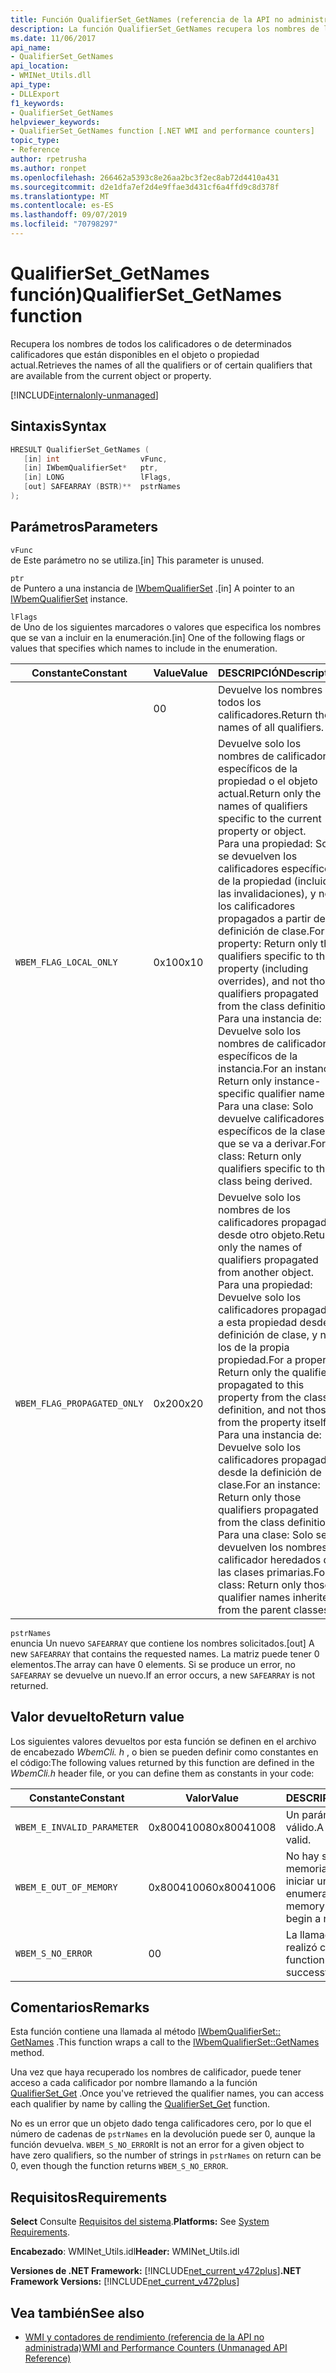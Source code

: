 ```yaml
---
title: Función QualifierSet_GetNames (referencia de la API no administrada)
description: La función QualifierSet_GetNames recupera los nombres de los calificadores de un objeto o propiedad.
ms.date: 11/06/2017
api_name:
- QualifierSet_GetNames
api_location:
- WMINet_Utils.dll
api_type:
- DLLExport
f1_keywords:
- QualifierSet_GetNames
helpviewer_keywords:
- QualifierSet_GetNames function [.NET WMI and performance counters]
topic_type:
- Reference
author: rpetrusha
ms.author: ronpet
ms.openlocfilehash: 266462a5393c8e26aa2bc3f2ec8ab72d4410a431
ms.sourcegitcommit: d2e1dfa7ef2d4e9ffae3d431cf6a4ffd9c8d378f
ms.translationtype: MT
ms.contentlocale: es-ES
ms.lasthandoff: 09/07/2019
ms.locfileid: "70798297"
---
```

# <a name="qualifierset_getnames-function"></a><span data-ttu-id="7bf2a-103">QualifierSet_GetNames función)</span><span class="sxs-lookup"><span data-stu-id="7bf2a-103">QualifierSet_GetNames function</span></span>

<span data-ttu-id="7bf2a-104">Recupera los nombres de todos los calificadores o de determinados calificadores que están disponibles en el objeto o propiedad actual.</span><span class="sxs-lookup"><span data-stu-id="7bf2a-104">Retrieves the names of all the qualifiers or of certain qualifiers that are available from the current object or property.</span></span>

[!INCLUDE[internalonly-unmanaged](../../../../includes/internalonly-unmanaged.md)]

## <a name="syntax"></a><span data-ttu-id="7bf2a-105">Sintaxis</span><span class="sxs-lookup"><span data-stu-id="7bf2a-105">Syntax</span></span>

```cpp
HRESULT QualifierSet_GetNames (
   [in] int                  vFunc,
   [in] IWbemQualifierSet*   ptr,
   [in] LONG                 lFlags,
   [out] SAFEARRAY (BSTR)**  pstrNames
);
```

## <a name="parameters"></a><span data-ttu-id="7bf2a-106">Parámetros</span><span class="sxs-lookup"><span data-stu-id="7bf2a-106">Parameters</span></span>

`vFunc`\
<span data-ttu-id="7bf2a-107">de Este parámetro no se utiliza.</span><span class="sxs-lookup"><span data-stu-id="7bf2a-107">[in] This parameter is unused.</span></span>

`ptr`\
<span data-ttu-id="7bf2a-108">de Puntero a una instancia de [IWbemQualifierSet](/windows/desktop/api/wbemcli/nn-wbemcli-iwbemqualifierset) .</span><span class="sxs-lookup"><span data-stu-id="7bf2a-108">[in] A pointer to an [IWbemQualifierSet](/windows/desktop/api/wbemcli/nn-wbemcli-iwbemqualifierset) instance.</span></span>

`lFlags`\
<span data-ttu-id="7bf2a-109">de Uno de los siguientes marcadores o valores que especifica los nombres que se van a incluir en la enumeración.</span><span class="sxs-lookup"><span data-stu-id="7bf2a-109">[in] One of the following flags or values that specifies which names to include in the enumeration.</span></span>

|<span data-ttu-id="7bf2a-110">Constante</span><span class="sxs-lookup"><span data-stu-id="7bf2a-110">Constant</span></span>  |<span data-ttu-id="7bf2a-111">Value</span><span class="sxs-lookup"><span data-stu-id="7bf2a-111">Value</span></span>  |<span data-ttu-id="7bf2a-112">DESCRIPCIÓN</span><span class="sxs-lookup"><span data-stu-id="7bf2a-112">Description</span></span>  |
|---------|---------|---------|
|  | <span data-ttu-id="7bf2a-113">0</span><span class="sxs-lookup"><span data-stu-id="7bf2a-113">0</span></span> | <span data-ttu-id="7bf2a-114">Devuelve los nombres de todos los calificadores.</span><span class="sxs-lookup"><span data-stu-id="7bf2a-114">Return the names of all qualifiers.</span></span> |
| `WBEM_FLAG_LOCAL_ONLY` | <span data-ttu-id="7bf2a-115">0x10</span><span class="sxs-lookup"><span data-stu-id="7bf2a-115">0x10</span></span> | <span data-ttu-id="7bf2a-116">Devuelve solo los nombres de calificadores específicos de la propiedad o el objeto actual.</span><span class="sxs-lookup"><span data-stu-id="7bf2a-116">Return only the names of qualifiers specific to the current property or object.</span></span> <br/> <span data-ttu-id="7bf2a-117">Para una propiedad: Solo se devuelven los calificadores específicos de la propiedad (incluidas las invalidaciones), y no los calificadores propagados a partir de la definición de clase.</span><span class="sxs-lookup"><span data-stu-id="7bf2a-117">For a property: Return only the qualifiers specific to the property (including overrides), and not those qualifiers propagated from the class definition.</span></span> <br/> <span data-ttu-id="7bf2a-118">Para una instancia de: Devuelve solo los nombres de calificador específicos de la instancia.</span><span class="sxs-lookup"><span data-stu-id="7bf2a-118">For an instance: Return only instance-specific qualifier names.</span></span> <br/> <span data-ttu-id="7bf2a-119">Para una clase: Solo devuelve calificadores específicos de la clase que se va a derivar.</span><span class="sxs-lookup"><span data-stu-id="7bf2a-119">For a class: Return only qualifiers specific to the class being derived.</span></span>
|`WBEM_FLAG_PROPAGATED_ONLY` | <span data-ttu-id="7bf2a-120">0x20</span><span class="sxs-lookup"><span data-stu-id="7bf2a-120">0x20</span></span> | <span data-ttu-id="7bf2a-121">Devuelve solo los nombres de los calificadores propagados desde otro objeto.</span><span class="sxs-lookup"><span data-stu-id="7bf2a-121">Return only the names of qualifiers propagated from another object.</span></span> <br/> <span data-ttu-id="7bf2a-122">Para una propiedad: Devuelve solo los calificadores propagados a esta propiedad desde la definición de clase, y no los de la propia propiedad.</span><span class="sxs-lookup"><span data-stu-id="7bf2a-122">For a property: Return only the qualifiers propagated to this property from the class definition, and not those from the property itself.</span></span> <br/> <span data-ttu-id="7bf2a-123">Para una instancia de: Devuelve solo los calificadores propagados desde la definición de clase.</span><span class="sxs-lookup"><span data-stu-id="7bf2a-123">For an instance: Return only those qualifiers propagated from the class definition.</span></span> <br/> <span data-ttu-id="7bf2a-124">Para una clase: Solo se devuelven los nombres de calificador heredados de las clases primarias.</span><span class="sxs-lookup"><span data-stu-id="7bf2a-124">For a class: Return only those qualifier names inherited from the parent classes.</span></span> |

`pstrNames`\
<span data-ttu-id="7bf2a-125">enuncia Un nuevo `SAFEARRAY` que contiene los nombres solicitados.</span><span class="sxs-lookup"><span data-stu-id="7bf2a-125">[out] A new `SAFEARRAY` that contains the requested names.</span></span> <span data-ttu-id="7bf2a-126">La matriz puede tener 0 elementos.</span><span class="sxs-lookup"><span data-stu-id="7bf2a-126">The array can have 0 elements.</span></span> <span data-ttu-id="7bf2a-127">Si se produce un error, no `SAFEARRAY` se devuelve un nuevo.</span><span class="sxs-lookup"><span data-stu-id="7bf2a-127">If an error occurs, a new `SAFEARRAY` is not returned.</span></span>

## <a name="return-value"></a><span data-ttu-id="7bf2a-128">Valor devuelto</span><span class="sxs-lookup"><span data-stu-id="7bf2a-128">Return value</span></span>

<span data-ttu-id="7bf2a-129">Los siguientes valores devueltos por esta función se definen en el archivo de encabezado *WbemCli. h* , o bien se pueden definir como constantes en el código:</span><span class="sxs-lookup"><span data-stu-id="7bf2a-129">The following values returned by this function are defined in the *WbemCli.h* header file, or you can define them as constants in your code:</span></span>

|<span data-ttu-id="7bf2a-130">Constante</span><span class="sxs-lookup"><span data-stu-id="7bf2a-130">Constant</span></span>  |<span data-ttu-id="7bf2a-131">Valor</span><span class="sxs-lookup"><span data-stu-id="7bf2a-131">Value</span></span>  |<span data-ttu-id="7bf2a-132">DESCRIPCIÓN</span><span class="sxs-lookup"><span data-stu-id="7bf2a-132">Description</span></span>  |
|---------|---------|---------|
|`WBEM_E_INVALID_PARAMETER` | <span data-ttu-id="7bf2a-133">0x80041008</span><span class="sxs-lookup"><span data-stu-id="7bf2a-133">0x80041008</span></span> | <span data-ttu-id="7bf2a-134">Un parámetro no es válido.</span><span class="sxs-lookup"><span data-stu-id="7bf2a-134">A parameter is not valid.</span></span> |
|`WBEM_E_OUT_OF_MEMORY` | <span data-ttu-id="7bf2a-135">0x80041006</span><span class="sxs-lookup"><span data-stu-id="7bf2a-135">0x80041006</span></span> | <span data-ttu-id="7bf2a-136">No hay suficiente memoria disponible para iniciar una nueva enumeración.</span><span class="sxs-lookup"><span data-stu-id="7bf2a-136">Not enough memory is available to begin a new enumeration.</span></span> |
|`WBEM_S_NO_ERROR` | <span data-ttu-id="7bf2a-137">0</span><span class="sxs-lookup"><span data-stu-id="7bf2a-137">0</span></span> | <span data-ttu-id="7bf2a-138">La llamada de función se realizó correctamente.</span><span class="sxs-lookup"><span data-stu-id="7bf2a-138">The function call was successful.</span></span>  |

## <a name="remarks"></a><span data-ttu-id="7bf2a-139">Comentarios</span><span class="sxs-lookup"><span data-stu-id="7bf2a-139">Remarks</span></span>

<span data-ttu-id="7bf2a-140">Esta función contiene una llamada al método [IWbemQualifierSet:: GetNames](/windows/desktop/api/wbemcli/nf-wbemcli-iwbemqualifierset-getnames) .</span><span class="sxs-lookup"><span data-stu-id="7bf2a-140">This function wraps a call to the [IWbemQualifierSet::GetNames](/windows/desktop/api/wbemcli/nf-wbemcli-iwbemqualifierset-getnames) method.</span></span>

<span data-ttu-id="7bf2a-141">Una vez que haya recuperado los nombres de calificador, puede tener acceso a cada calificador por nombre llamando a la función [QualifierSet_Get](qualifierset-get.md) .</span><span class="sxs-lookup"><span data-stu-id="7bf2a-141">Once you've retrieved the qualifier names, you can access each qualifier by name by calling the [QualifierSet_Get](qualifierset-get.md) function.</span></span>

<span data-ttu-id="7bf2a-142">No es un error que un objeto dado tenga calificadores cero, por lo que el número de cadenas de `pstrNames` en la devolución puede ser 0, aunque la función devuelva. `WBEM_S_NO_ERROR`</span><span class="sxs-lookup"><span data-stu-id="7bf2a-142">It is not an error for a given object to have zero qualifiers, so the number of strings in `pstrNames` on return can be 0, even though the function returns `WBEM_S_NO_ERROR`.</span></span>

## <a name="requirements"></a><span data-ttu-id="7bf2a-143">Requisitos</span><span class="sxs-lookup"><span data-stu-id="7bf2a-143">Requirements</span></span>

<span data-ttu-id="7bf2a-144">**Select** Consulte [Requisitos del sistema](../../get-started/system-requirements.md).</span><span class="sxs-lookup"><span data-stu-id="7bf2a-144">**Platforms:** See [System Requirements](../../get-started/system-requirements.md).</span></span>

<span data-ttu-id="7bf2a-145">**Encabezado**: WMINet_Utils.idl</span><span class="sxs-lookup"><span data-stu-id="7bf2a-145">**Header:** WMINet_Utils.idl</span></span>

<span data-ttu-id="7bf2a-146">**Versiones de .NET Framework:** [!INCLUDE[net_current_v472plus](../../../../includes/net-current-v472plus.md)]</span><span class="sxs-lookup"><span data-stu-id="7bf2a-146">**.NET Framework Versions:** [!INCLUDE[net_current_v472plus](../../../../includes/net-current-v472plus.md)]</span></span>

## <a name="see-also"></a><span data-ttu-id="7bf2a-147">Vea también</span><span class="sxs-lookup"><span data-stu-id="7bf2a-147">See also</span></span>

- [<span data-ttu-id="7bf2a-148">WMI y contadores de rendimiento (referencia de la API no administrada)</span><span class="sxs-lookup"><span data-stu-id="7bf2a-148">WMI and Performance Counters (Unmanaged API Reference)</span></span>](index.md)
